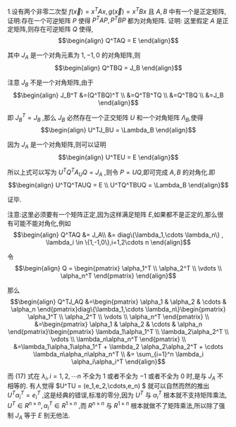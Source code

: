 1.设有两个非零二次型 $f(\vec{x}) = x^TAx , g(\vec{x}) = x^TBx$ 且 $A,B$ 中有一个是正定矩阵,证明:存在一个可逆矩阵 $P$ 使得 $P^TAP,P^TBP$ 都为对角矩阵.
证明:
这里假定 $A$ 是正定矩阵,则存在可逆矩阵 $Q$ 使得,
$$\begin{align}
    Q^TAQ = E
\end{align}$$

其中 $J_A$ 是一个对角元素为 $1,-1,0$ 的对角矩阵,则
$$\begin{align}
    Q^TBQ = J_B
\end{align}$$

注意 $J_B$ 不是一个对角矩阵,由于
$$\begin{align}
    J_B^T &=(Q^TBQ)^T \\
    &=Q^TB^TQ \\
    &=Q^TBQ \\
    &=J_B
\end{align}$$

即 $J_B^T = J_B$ ,那么 $J_B$ 必然存在一个正交矩阵 $U$ 和一个对角矩阵 $\Lambda_B$,使得
$$\begin{align}
    U^TJ_BU = \Lambda_B
\end{align}$$

因为 $J_A$ 是一个对角矩阵,则可以证明
$$\begin{align}
    U^TEU = E
\end{align}$$

所以上式可以写为 $U^TQ^TA_UQ = J_A$ ,则令 $P = UQ$,即可完成 $A,B$ 的对角化.即
$$\begin{align}
    U^TQ^TAUQ = E \\
    U^TQ^TBUQ = \Lambda_B
\end{align}$$

证毕.

注意:这里必须要有一个矩阵正定,因为这样满足矩阵 $E$,如果都不是正定的,那么很有可能不能对角化,例如
$$\begin{align}
    Q^TAQ &= J_A\\
    &= diag\{\lambda_1,\cdots \lambda_n\} , \lambda_i \in \{1,-1,0\},i=1,2\cdots n
\end{align}$$

令
$$\begin{align}
    Q = \begin{pmatrix}
        \alpha_1^T \\
        \alpha_2^T \\
        \vdots \\
        \alpha_n^T
    \end{pmatrix}
\end{align}$$

那么
$$\begin{align}
    Q^TJ_AQ &=\begin{pmatrix}
        \alpha_1 &
        \alpha_2 &
        \cdots &
        \alpha_n
    \end{pmatrix}diag\{\lambda_1,\cdots \lambda_n\}\begin{pmatrix}
        \alpha_1^T \\
        \alpha_2^T \\
        \vdots \\
        \alpha_n^T
    \end{pmatrix} \\
    &=\begin{pmatrix}
        \alpha_1 &
        \alpha_2 &
        \cdots &
        \alpha_n
    \end{pmatrix}\begin{pmatrix}
        \lambda_1\alpha_1^T \\
        \lambda_2\alpha_2^T \\
        \vdots \\
        \lambda_n\alpha_n^T
    \end{pmatrix} \\
    &=\lambda_1\alpha_1\alpha_1^T + \lambda_2 \alpha_2\alpha_2^T + \cdots \lambda_n\alpha_n\alpha_n^T \\
    &= \sum_{i=1}^n \lambda_i \alpha_i\alpha_i^T 
\end{align}$$

而 $(17)$ 式在 $\lambda_i,i=1,2,\cdots n$ 不全为 $1$ 或者不全为 $-1$ 或者不全为 $0$ 时,是与 $J_A$ 不相等的.
有人觉得 $U^TU = (e_1,e_2,\cdots,e_n) $ 就可以自然而然的推出 $U^T\alpha_i^T = e_i^T$ ,这是经典的错误,标准的零分,因为 $U^T$ 与 $\alpha_i^T$ 根本就不支持矩阵乘法, $U^T \in R^{n\times n} , \alpha_i^T\in R^{1 \times n}$ ,而 $R^{n\times n}$ 与 $R^{1 \times n}$ 根本就做不了矩阵乘法,所以除了强制 $J_A$ 等于 $E$ 别无他法.